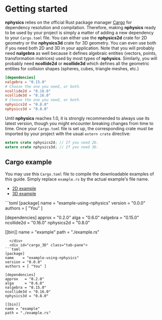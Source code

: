 # Getting started
**nphysics** relies on the official Rust package manager
[Cargo](http://crates.io) for dependency resolution and compilation. Therefore,
making **nphysics** ready to be used by your project is simply a matter of
adding a new dependency to your `Cargo.toml` file. You can either use the **nphysics2d**
crate for 2D geometry or the **nphysics3d** crate for 3D geometry. You can even use both
if you need both 2D and 3D in your application. Note that you will probably
need **nalgebra** as well because it defines algebraic entities
(vectors, points, transformation matrices) used by most types of **nphysics**. Similarly,
you will probably need **ncollide2d** or **ncollide3d** which defines all the geometric
entities for collision shapes (spheres, cubes, triangle meshes, etc.)

```toml
[dependencies]
nalgebra = "0.15.0"
# Choose the one you need, or both.
ncollide2d = "0.16.0"
ncollide3d = "0.16.0"
# Choose the one you need, or both.
nphysics2d = "0.8.0"
nphysics3d = "0.8.0"
```

Until **nphysics** reaches 1.0, it is strongly recommended to always use its
latest version, though you might encounter breaking changes from time to time.
Once your `Cargo.toml` file is set up, the corresponding crate must be imported
by your project with the usual `extern crate` directive:
```rust
extern crate nphysics2d; // If you need 2D.
extern crate nphysics3d; // If you need 3D.
```

## Cargo example
You may use this `Cargo.toml` file to compile the downloadable examples of this
guide. Simply replace `example.rs` by the actual example's file name.

<ul class="nav nav-tabs">
  <li class="active"><a id="tab_nav_link" data-toggle="tab" href="#cargo_2D">2D example</a></li>
  <li><a id="tab_nav_link" data-toggle="tab" href="#cargo_3D">3D example</a></li>
</ul>

<div class="tab-content" markdown="1">
  <div id="cargo_2D" class="tab-pane in active">
```toml
[package]
name    = "example-using-nphysics"
version = "0.0.0"
authors = [ "You" ]

[dependencies]
approx   = "0.2.0"
alga     = "0.6.0"
nalgebra = "0.15.0"
ncollide2d = "0.16.0"
nphysics2d = "0.8.0"

[[bin]]
name = "example"
path = "./example.rs"
```
  </div>
  <div id="cargo_3D" class="tab-pane">
```toml
[package]
name    = "example-using-nphysics"
version = "0.0.0"
authors = [ "You" ]

[dependencies]
approx   = "0.2.0"
alga     = "0.6.0"
nalgebra = "0.15.0"
ncollide3d = "0.16.0"
nphysics3d = "0.8.0"

[[bin]]
name = "example"
path = "./example.rs"
```
  </div>
</div>